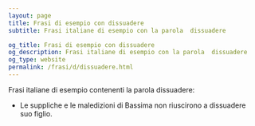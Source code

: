 ```yaml
---
layout: page
title: Frasi di esempio con dissuadere 
subtitle: Frasi italiane di esempio con la parola  dissuadere

og_title: Frasi di esempio con dissuadere 
og_description: Frasi italiane di esempio con la parola  dissuadere
og_type: website
permalink: /frasi/d/dissuadere.html
---
```


Frasi italiane di esempio contenenti la parola dissuadere:


- Le suppliche e le maledizioni di Bassima non riuscirono a dissuadere suo figlio.
